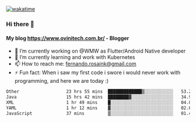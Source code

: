 [![wakatime](https://wakatime.com/badge/user/d5892087-17e6-46ab-8384-91a71a9b88d8.svg)](https://wakatime.com/@d5892087-17e6-46ab-8384-91a71a9b88d8)
### Hi there 👋

#### My blog https://www.ovinitech.com.br/ - Blogger

- 🔭 I’m currently working on @WMW as Flutter/Android Native developer
- 🌱 I’m currently learning and work with Kubernetes
- 📫 How to reach me: fernando.rosaink@gmail.com 
- ⚡ Fun fact: When i saw my first code i swore i would never work with programming, and here we are today :)

<!--START_SECTION:waka-->

```txt
Other                  23 hrs 55 mins  █████████████▒░░░░░░░░░░░   53.23 %
Java                   15 hrs 42 mins  ████████▓░░░░░░░░░░░░░░░░   34.93 %
XML                    1 hr 49 mins    █░░░░░░░░░░░░░░░░░░░░░░░░   04.07 %
YAML                   1 hr 12 mins    ▓░░░░░░░░░░░░░░░░░░░░░░░░   02.67 %
JavaScript             37 mins         ▒░░░░░░░░░░░░░░░░░░░░░░░░   01.40 %
```

<!--END_SECTION:waka-->
